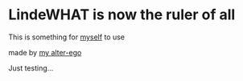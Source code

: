 # LindeWHAT is now the ruler of all

This is something for
[myself](https://billetto.dk) to use

made by [my alter-ego](http://youknowit.com)

Just testing...